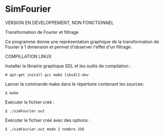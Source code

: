 # SimFourier

VERSION EN DÉVELOPPEMENT, NON FONCTIONNEL

Transformation de Fourier et filtrage

Ce programme donne une représentation graphique de la transformation de Fourier
à 1 dimension et permet d'observer l'effet d'un filtrage.

COMPILLATION LINUX

Installer la librairie graphique SDL et les outils de compilation :

	# apt-get install gcc make libsdl2-dev

Lancer la commande make dans le répertoire contenant les sources:

	$ make

Exécuter le fichier créé :

	$ ./simFourier.out

Exécuter le fichier créé avec des options :

	$ ./simFourier.out mode 2 nombre 256

